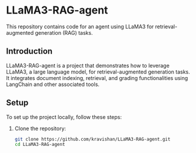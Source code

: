 # LLaMA3-RAG-agent

This repository contains code for an agent using LLaMA3 for retrieval-augmented generation (RAG) tasks.

## Introduction

LLaMA3-RAG-agent is a project that demonstrates how to leverage LLaMA3, a large language model, for retrieval-augmented generation tasks. It integrates document indexing, retrieval, and grading functionalities using LangChain and other associated tools.

## Setup

To set up the project locally, follow these steps:

1. Clone the repository:

   ```bash
   git clone https://github.com/kravishan/LLaMA3-RAG-agent.git
   cd LLaMA3-RAG-agent
